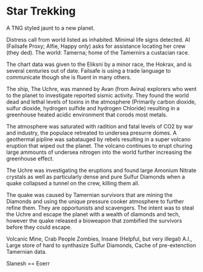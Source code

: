# Star Trekking

A TNG styled jaunt to a new planet.

Distress call from world listed as inhabited. Minimal life signs detected. AI (Failsafe Proxy; Alfie, Happy only) asks for assistance locating her crew (they ded). The world: Tamerna; home of the Tamernirs a custacian race.

The chart data was given to the Eliksni by a minor race, the Hokrax, and is several centuries out of date. Failsafe is using a trade language to communicate though she is fluent in many others.

The ship, The Uchre, was manned by Avan (from Avina) explorers who went to the planet to investigate reported sismic activity. They found the world dead and lethal levels of toxins in the atmosphere (Primarily carbon dioxide, sulfur dioxide, hydrogen sulfide and hydrogen Chloride) resulting in a greenhouse heated acidic environment that corods most metals.

The atmosphere was saturated with radition and fatal levels of CO2 by war and industry, the populace retreated to undersea presurre domes. A geothermal pipline was sabatauged by rebels resulting in a super volcano eruption that wiped out the planet. The volcano continues to erupt churing large ammounts of undersea nitrogen into the world further increasing the greenhouse effect.

The Uchre was investigating the eruptions and found large Amonium Nitrate crystals as well as particularly dense and pure Sulfur Diamonds when a quake collapsed a tunnel on the crew, killing them all.

The quake was caused by Tamernian survivors that are mining the Diamonds and using the unique pressure cooker atmosphere to further refine them. They are opportunists and scavengers. The intent was to steal the Uchre and escape the planet with a wealth of diamonds and tech, however the quake released a bioweapon that zombified the survivors before they could escape.

Volcanic Mine, Crab People Zombies, Insane (Helpful, but very illegal) A.I., Large store of hard to synthasize Sulfur Diamonds, Cache of pre-extenction Tamernian data.

Slanesh == Eoerr